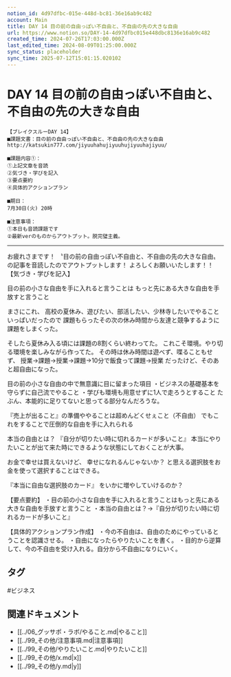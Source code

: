 ```yaml
---
notion_id: 4d97dfbc-015e-448d-bc81-36e16ab9c482
account: Main
title: DAY 14 目の前の自由っぽい不自由と、不自由の先の大きな自由
url: https://www.notion.so/DAY-14-4d97dfbc015e448dbc8136e16ab9c482
created_time: 2024-07-26T17:03:00.000Z
last_edited_time: 2024-08-09T01:25:00.000Z
sync_status: placeholder
sync_time: 2025-07-12T15:01:15.020102
---
```

# DAY 14 目の前の自由っぽい不自由と、不自由の先の大きな自由

```plain text
【ブレイクスルーDAY 14】
■課題文書：目の前の自由っぽい不自由と、不自由の先の大きな自由
http://katsukin777.com/jiyuuhahujiyuuhujiyuuhajiyuu/

■課題内容①：
①上記文章を音読
②気づき・学びを記入
③要点要約
④具体的アクションプラン

■期日：
7月30日(火) 20時

■注意事項：
①本日も音読課題です
②最新verのものからアウトプット。脱完璧主義。
```
---
お疲れさまです！
〝目の前の自由っぽい不自由と、不自由の先の大きな自由〟
の記事を音読したのでアウトプットします！
よろしくお願いいたします！！
【気づき・学びを記入】

目の前の小さな自由を手に入れると言うことは
もっと先にある大きな自由を手放すと言うこと

まさにこれ、
高校の夏休み、遊びたい、部活したい、少林寺したいでやることいっぱいだったので
課題もらったその次の休み時間から友達と競争するように課題をしまくった。

そしたら夏休み入る頃には課題の8割くらい終わってた。
これこそ環境。やり切る環境を楽しみながら作ってた。
その時は休み時間は遊べず、喋ることもせず、
授業→課題→授業→課題→10分で飯食って課題→授業
だったけど、そのあと超自由になった。

目の前の小さな自由の中で無意識に目に留まった項目
・ビジネスの基礎基本を守らずに自己流でやること
・学びも環境も用意せずに1人で走ろうとすること
たぶん、本能的に足りてないと思ってる部分なんだろうな。

『売上が出ること』の準備ややることは超めんどくせぇこと（不自由）
でもこれをすることで圧倒的な自由を手に入れられる

本当の自由とは？
『自分が切りたい時に切れるカードが多いこと』
本当にやりたいことが出て来た時にできるような状態にしておくことが大事。

お金で幸せは買えないけど、
幸せになれるんじゃないか？
と思える選択肢をお金を使って選択することはできる。


『本当に自由な選択肢のカード』
をいかに増やしていけるのか？


【要点要約】
・目の前の小さな自由を手に入れると言うことはもっと先にある大きな自由を手放すと言うこと
・本当の自由とは？→『自分が切りたい時に切れるカードが多いこと』


【具体的アクションプラン作成】
・今の不自由は、自由のためにやっているとうことを認識させる。
・自由になったらやりたいことを書く。
・目的から逆算して、今の不自由を受け入れる。自分から不自由になりにいく。


## タグ

#ビジネス 

## 関連ドキュメント

- [[../06_グッサポ・ラボ/やること.md|やること]]
- [[../99_その他/注意事項.md|注意事項]]
- [[../99_その他/やりたいこと.md|やりたいこと]]
- [[../99_その他/x.md|x]]
- [[../99_その他/y.md|y]]
